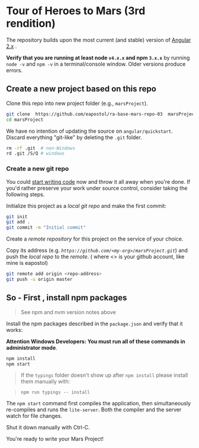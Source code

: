 # Tour of Heroes to Mars (3rd rendition) 

The repository builds upon the most current (and stable) version of 
[Angular 2.x](https://angular.io/) .

**Verify that you are running at least node `v4.x.x` and npm `3.x.x`**
by running `node -v` and `npm -v` in a terminal/console window.
Older versions produce errors.

## Create a new project based on this repo

Clone this repo into new project folder (e.g., `marsProject`).
```bash
git clone  https://github.com/eapostol/ra-base-mars-repo-03  marsProject
cd marsProject
```

We have no intention of updating the source on `angular/quickstart`.
Discard everything "git-like" by deleting the `.git` folder.
```bash
rm -rf .git  # non-Windows
rd .git /S/Q # windows
```

### Create a new git repo
You could [start writing code](#start-development) now and throw it all away when you're done.
If you'd rather preserve your work under source control, consider taking the following steps.

Initialize this project as a *local git repo* and make the first commit:
```bash
git init
git add .
git commit -m "Initial commit"
```

Create a *remote repository* for this project on the service of your choice.

Copy its address (e.g. *`https://github.com/<my-org>/marsProject.git`*) 
and push the *local repo* to the *remote*. ( where <<my-org>> is your github 
account, like mine is eapostol)

```bash
git remote add origin <repo-address>
git push -u origin master
```
## So - First , install npm packages

> See npm and nvm version notes above

Install the npm packages described in the `package.json` and verify that it works:

**Attention Windows Developers:  You must run all of these commands in 
administrator mode**.

```bash
npm install
npm start
```

> If the `typings` folder doesn't show up after `npm install` please 
install them manually with:

> `npm run typings -- install`

The `npm start` command first compiles the application, 
then simultaneously re-compiles and runs the `lite-server`.
Both the compiler and the server watch for file changes.

Shut it down manually with Ctrl-C.

You're ready to write your Mars Project!
